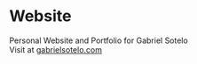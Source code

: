 # Website
Personal Website and Portfolio for Gabriel Sotelo<br/>
Visit at [gabrielsotelo.com](http://gabrielsotelo.com)
